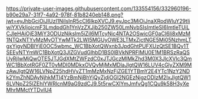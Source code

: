https://private-user-images.githubusercontent.com/133554156/332960196-b90e29a7-31f7-4a92-978f-81b8240eb148.png?jwt=eyJhbGciOiJIUzI1NiIsInR5cCI6IkpXVCJ9.eyJpc3MiOiJnaXRodWIuY29tIiwiYXVkIjoicmF3LmdpdGh1YnVzZXJjb250ZW50LmNvbSIsImtleSI6ImtleTUiLCJleHAiOjE3MjY3ODUzNjksIm5iZiI6MTcyNjc4NTA2OSwicGF0aCI6Ii8xMzM1NTQxNTYvMzMyOTYwMTk2LWI5MGUyOWE3LTMxZjctNGE5Mi05NzhmLTgxYjgyNDBlYjE0OC5wbmc_WC1BbXotQWxnb3JpdGhtPUFXUzQtSE1BQy1TSEEyNTYmWC1BbXotQ3JlZGVudGlhbD1BS0lBVkNPRFlMU0E1M1BRSzRaQSUyRjIwMjQwOTE5JTJGdXMtZWFzdC0xJTJGczMlMkZhd3M0X3JlcXVlc3QmWC1BbXotRGF0ZT0yMDI0MDkxOVQyMjMxMDlaJlgtQW16LUV4cGlyZXM9MzAwJlgtQW16LVNpZ25hdHVyZT1mMzMxNzFjZGE1YTBmY2E4YTc1NzY2NDk2YmZhNDAyNjhkMTI4YzBmNjBhYjQyZjdjOGI2NGEzNjgzODIzM2IxJlgtQW16LVNpZ25lZEhlYWRlcnM9aG9zdCJ9.5t5rwCXlYmJmfvQg1CQu9k58H3yXeMhrMMctYTDvIU4
